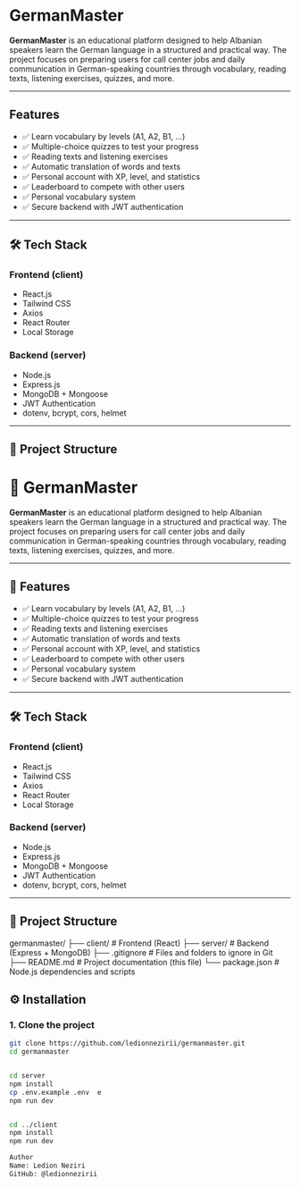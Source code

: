 #  GermanMaster

**GermanMaster** is an educational platform designed to help Albanian speakers learn the German language in a structured and practical way. The project focuses on preparing users for call center jobs and daily communication in German-speaking countries through vocabulary, reading texts, listening exercises, quizzes, and more.

---

##  Features

- ✅ Learn vocabulary by levels (A1, A2, B1, ...)
- ✅ Multiple-choice quizzes to test your progress
- ✅ Reading texts and listening exercises
- ✅ Automatic translation of words and texts
- ✅ Personal account with XP, level, and statistics
- ✅ Leaderboard to compete with other users
- ✅ Personal vocabulary system
- ✅ Secure backend with JWT authentication

---

## 🛠️ Tech Stack

### Frontend (client)
- React.js
- Tailwind CSS
- Axios
- React Router
- Local Storage

### Backend (server)
- Node.js
- Express.js
- MongoDB + Mongoose
- JWT Authentication
- dotenv, bcrypt, cors, helmet

---

## 📁 Project Structure

# 🧠 GermanMaster

**GermanMaster** is an educational platform designed to help Albanian speakers learn the German language in a structured and practical way. The project focuses on preparing users for call center jobs and daily communication in German-speaking countries through vocabulary, reading texts, listening exercises, quizzes, and more.

---

## 🚀 Features

- ✅ Learn vocabulary by levels (A1, A2, B1, ...)
- ✅ Multiple-choice quizzes to test your progress
- ✅ Reading texts and listening exercises
- ✅ Automatic translation of words and texts
- ✅ Personal account with XP, level, and statistics
- ✅ Leaderboard to compete with other users
- ✅ Personal vocabulary system
- ✅ Secure backend with JWT authentication

---

## 🛠️ Tech Stack

### Frontend (client)
- React.js
- Tailwind CSS
- Axios
- React Router
- Local Storage

### Backend (server)
- Node.js
- Express.js
- MongoDB + Mongoose
- JWT Authentication
- dotenv, bcrypt, cors, helmet

---

## 📁 Project Structure



germanmaster/
├── client/ # Frontend (React)
├── server/ # Backend (Express + MongoDB)
├── .gitignore # Files and folders to ignore in Git
├── README.md # Project documentation (this file)
└── package.json # Node.js dependencies and scripts



## ⚙️ Installation

### 1. Clone the project

```bash
git clone https://github.com/ledionnezirii/germanmaster.git
cd germanmaster


cd server
npm install
cp .env.example .env  e
npm run dev


cd ../client
npm install
npm run dev

Author
Name: Ledion Neziri
GitHub: @ledionnezirii


